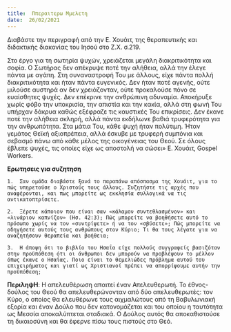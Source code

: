 ```yaml
---
title:  Ππεραιτερω Μμελετη
date:  26/02/2021
---
```


Διαβάστε την περιγραφή από την Ε. Χουάιτ, της θεραπευτικής και διδακτικής διακονίας του Ιησού στο Ζ.Χ. σ.219.

Στο έργο για τη σωτηρία ψυχών, χρειάζεται μεγάλη διακριτικότητα και σοφία. Ο Σωτήρας δεν απέκρυψε ποτέ την αλήθεια, αλλά την έλεγε πάντα με αγάπη. Στη συναναστροφή Του με άλλους, είχε πάντα πολλή διακριτικότητα και ήταν πάντα ευγενικός. Δεν ήταν ποτέ αγενής, ούτε μιλούσε αυστηρά αν δεν χρειάζονταν, ούτε προκαλούσε πόνο σε ευαίσθητες ψυχές. Δεν επέκρινε την ανθρώπινη αδυναμία. Αποκήρυξε χωρίς φόβο την υποκρισία, την απιστία και την κακία, αλλά στη φωνή Του υπήρχαν δάκρυα καθώς εξέφραζε τις καυστικές Του επικρίσεις. Δεν έκανε ποτέ την αλήθεια σκληρή, αλλά πάντα εκδήλωνε βαθιά τρυφερότητα για την ανθρωπότητα. Στα μάτια Του, κάθε ψυχή ήταν πολύτιμη. Ήταν γεμάτος Θεϊκή αξιοπρέπεια, αλλά έσκυβε με τρυφερή συμπόνια και σεβασμό πάνω από κάθε μέλος της οικογένειας του Θεού. Σε όλους έβλεπε ψυχές, τις οποίες είχε ως αποστολή να σώσει» Ε. Χουάιτ, Gospel Workers.

**Ερωτησεις για συζητηση**

`1.	 Σαν ομάδα διαβάστε ξανά το παραπάνω απόσπασμα της Χουάιτ, για το πώς υπηρετούσε ο Χριστούς τους άλλους. Συζητήστε τις αρχές που αναφέρονται, και πως μπορείτε ως εκκλησία συλλογικά να τις αντικατοπτρίσετε.`

`2.	 Ξέρετε κάποιον που είναι σαν «κάλαμον συντεθλασμένον» και «λινάριον καπνίζον» (Ησ. 42:3); Πώς μπορείτε να βοηθήσετε αυτό το πρόσωπο χωρίς να τον «συντρίψετε» ή να τον «σβύσετε»; Πώς μπορείτε να οδηγήσετε αυτούς τους ανθρώπους στον Κύριο; Τι θα τους λέγατε για να αναζητήσουν θεραπεία και βοήθεια;`

`3.	 Η άποψη ότι το βιβλίο του Ησαΐα είχε πολλούς συγγραφείς βασιζόταν στην προϋπόθεση ότι οι άνθρωποι δεν μπορούν να προβλέψουν το μέλλον όπως έκανε ο Ησαΐας. Ποιο είναι το θεμελιώδες πρόβλημα αυτού του επιχειρήματος και γιατί ως Χριστιανοί πρέπει να απορρίψουμε αυτήν την προϋπόθεση;`

**ΠεριληψΗ**: Η απελευθέρωση απαιτεί έναν Απελευθερωτή. Το έθνος-δούλος του Θεού θα απελευθερώνονταν από δύο απελευθερωτές: τον Κύρο, ο οποίος θα ελευθέρωνε τους αιχμαλώτους από τη Βαβυλωνιακή εξορία και έναν Δούλο που δεν κατονομάζεται και του οποίου η ταυτότητα ως Μεσσία αποκαλύπτεται σταδιακά. Ο Δούλος αυτός θα αποκαθιστούσε τη δικαιοσύνη και θα έφερνε πίσω τους πιστούς στο Θεό.